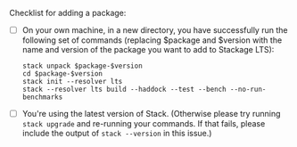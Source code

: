Checklist for adding a package:

- [ ] On your own machine, in a new directory, you have successfully run the following set of commands (replacing $package and $version with the name and version of the package you want to add to Stackage LTS):

      stack unpack $package-$version
      cd $package-$version
      stack init --resolver lts
      stack --resolver lts build --haddock --test --bench --no-run-benchmarks

- [ ] You're using the latest version of Stack. (Otherwise please try running `stack upgrade` and re-running your commands. If that fails, please include the output of `stack --version` in this issue.)
